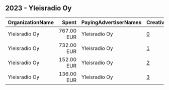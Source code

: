 ## 2023 - Yleisradio Oy 
|OrganizationName|Spent|PayingAdvertiserNames|CreativeUrls|Impressions|Genders|AgeBrackets|CountryCodes|BillingAddresses|CandidateBallotInformation|
|:---|---:|:---|:---|---:|:---|:---|:---|:---|:---|
|Yleisradio Oy|767.00 EUR|Yleisradio Oy|[0](https://www.snap.com/political-ads/asset/b258954cb262355a208a3ef51494efa22095d6e4df054e6940f641ccb15de0a9?mediaType=mp4)|591,340||18-29|finland|"Radiokatu 5,Helsinki,00024,FI"||
|Yleisradio Oy|732.00 EUR|Yleisradio Oy|[1](https://www.snap.com/political-ads/asset/fcb9d750ce5b8e5ac33dbf7fa0528cd0aa558d839683d06ec1514e1c571a8a28?mediaType=mp4)|566,424||18-29|finland|"Radiokatu 5,Helsinki,00024,FI"||
|Yleisradio Oy|152.00 EUR|Yleisradio Oy|[2](https://www.snap.com/political-ads/asset/c151fe5a7c2ebb070a380404fa51c8ea091912805e423881fba4043189aa2c85?mediaType=mp4)|300,795||20-|finland|"Radiokatu 5,Helsinki,00024,FI"||
|Yleisradio Oy|136.00 EUR|Yleisradio Oy|[3](https://www.snap.com/political-ads/asset/e989a67673e83c5960cf6db0c2404515e4839fe8323ed77dd508207fb49045ae?mediaType=mp4)|270,833||20-|finland|"Radiokatu 5,Helsinki,00024,FI"||
